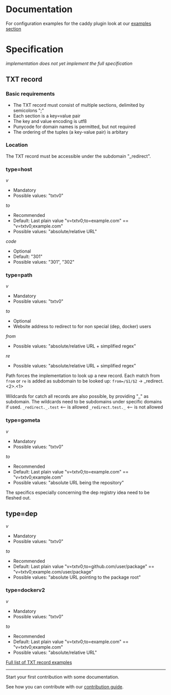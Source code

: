 <!--
Copyright 2017 - The TXTDirect Authors

This work is licensed under a Creative Commons Attribution-ShareAlike 4.0 International License;
you may not use this file except in compliance with the License.
You may obtain a copy of the License at
    https://creativecommons.org/licenses/by-sa/4.0/legalcode
Unless required by applicable law or agreed to in writing, documentation
distributed under the License is distributed on an "AS IS" BASIS,
WITHOUT WARRANTIES OR CONDITIONS OF ANY KIND, either express or implied.
See the License for the specific language governing permissions and
limitations under the License.
-->

# Documentation

For configuration examples for the caddy plugin look at our [examples section](/examples/README.md#configuration)

# Specification
*implementation does not yet implement the full specification*

## TXT record
### Basic requirements
* The TXT record must consist of multiple sections, delimited by semicolons ";"
* Each section is a key=value pair
* The key and value encoding is utf8
* Punycode for domain names is permitted, but not required
* The ordering of the tuples (a key-value pair) is arbitary

### Location
The TXT record must be accessible under the subdomain "\_redirect".

### type=host
*v*
* Mandatory
* Possible values: "txtv0"

*to*
* Recommended
* Default: Last plain value "v=txtv0;to=example.com" == "v=txtv0;example.com"
* Possible values: "absolute/relative URL"

*code*
* Optional
* Default: "301"
* Possible values: "301", "302"

### type=path
*v*
* Mandatory
* Possible values: "txtv0"

*to*
* Optional
* Website address to redirect to for non special (dep, docker) users

*from*
* Possible values: "absolute/relative URL + simplified regex"

*re*
* Possible values: "absolute/relative URL + simplified regex"

Path forces the implementation to look up a new record.
Each match from `from` or `re` is added as subdomain to be looked up:
`from=/$1/$2` -> \_redirect.<2>.<1>

Wildcards for catch all records are also possible, by providing "\_" as subdomain.
The wildcards need to be subdomains under specific domains if used.
`_redirect._.test` <-- is allowed
`_redirect.test._` <-- is not allowed
  
### type=gometa
*v*
* Mandatory
* Possible values: "txtv0"

*to*
* Recommended
* Default: Last plain value "v=txtv0;to=example.com" == "v=txtv0;example.com"
* Possible values: "absolute URL being the repository"

The specifics especially concerning the dep registry idea need to be fleshed out.

## type=dep
*v*
* Mandatory
* Possible values: "txtv0"

*to*
* Recommended
* Default: Last plain value "v=txtv0;to=github.com/user/package" == "v=txtv0;example.com/user/package"
* Possible values: "absolute URL pointing to the package root"

### type=dockerv2
*v*
* Mandatory
* Possible values: "txtv0"

*to*
* Recommended
* Default: Last plain value "v=txtv0;to=example.com" == "v=txtv0;example.com"
* Possible values: "absolute/relative URL"

[Full list of TXT record examples](/examples/README.md#txt-record)

---

Start your first contribution with some documentation.

See how you can contribute with our [contribution guide](/CONTRIBUTING.md).
